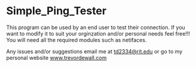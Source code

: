 # Simple_Ping_Tester

This program can be used by an end user to test their connection. If you want to modify it to suit your orginzation and/or personal needs feel free!!! 
You will need all the required modules such as netifaces. 

Any issues and/or suggestions email me at td2334@rit.edu or go to my personal website www.trevordewall.com
